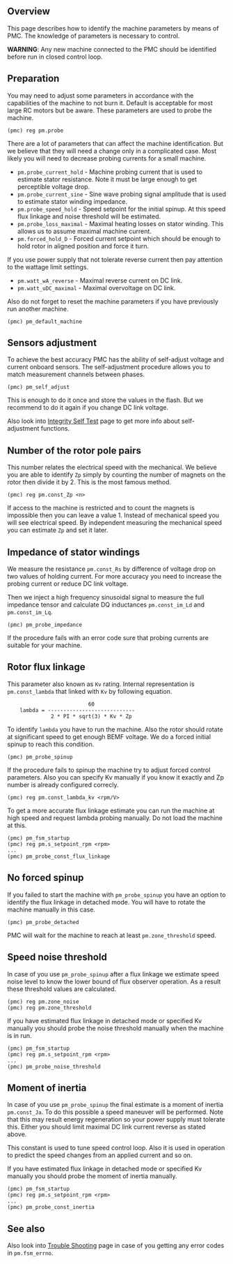 ## Overview

This page describes how to identify the machine parameters by means of PMC. The
knowledge of parameters is necessary to control.

**WARNING**: Any new machine connected to the PMC should be identified before
run in closed control loop.

## Preparation

You may need to adjust some parameters in accordance with the capabilities of
the machine to not burn it. Default is acceptable for most large RC motors but
be aware. These parameters are used to probe the machine.

	(pmc) reg pm.probe

There are a lot of parameters that can affect the machine identification. But
we believe that they will need a change only in a complicated case. Most likely
you will need to decrease probing currents for a small machine.

- `pm.probe_current_hold` - Machine probing current that is used to estimate
  stator resistance. Note it must be large enough to get perceptible voltage drop.
- `pm.probe_current_sine` - Sine wave probing signal amplitude that is used to
  estimate stator winding impedance.
- `pm.probe_speed_hold` - Speed setpoint for the initial spinup. At this speed
  flux linkage and noise threshold will be estimated.
- `pm.probe_loss_maximal` - Maximal heating losses on stator winding. This
  allows us to assume maximal machine current.
- `pm.forced_hold_D` - Forced current setpoint which should be enough to hold
  rotor in aligned position and force it turn.

If you use power supply that not tolerate reverse current then pay attention to
the wattage limit settings.

- `pm.watt_wA_reverse` - Maximal reverse current on DC link.
- `pm.watt_uDC_maximal` - Maximal overvoltage on DC link.

Also do not forget to reset the machine parameters if you have previously run
another machine.

    (pmc) pm_default_machine

## Sensors adjustment

To achieve the best accuracy PMC has the ability of self-adjust voltage and
current onboard sensors. The self-adjustment procedure allows you to match
measurement channels between phases.

	(pmc) pm_self_adjust

This is enough to do it once and store the values in the flash. But we recommend
to do it again if you change DC link voltage.

Also look into [Integrity Self Test](IntegritySelfTest.md) page to get more
info about self-adjustment functions.

## Number of the rotor pole pairs

This number relates the electrical speed with the mechanical. We believe you
are able to identify `Zp` simply by counting the number of magnets on the rotor
then divide it by 2. This is the most famous method.

	(pmc) reg pm.const_Zp <n>

If access to the machine is restricted and to count the magnets is impossible
then you can leave a value 1. Instead of mechanical speed you will see
electrical speed. By independent measuring the mechanical speed you can
estimate `Zp` and set it later.

## Impedance of stator windings

We measure the resistance `pm.const_Rs` by difference of voltage drop on two
values of holding current. For more accuracy you need to increase the probing
current or reduce DC link voltage.

Then we inject a high frequency sinusoidal signal to measure the full impedance
tensor and calculate DQ inductances `pm.const_im_Ld` and `pm.const_im_Lq`.

	(pmc) pm_probe_impedance

If the procedure fails with an error code sure that probing currents are
suitable for your machine.

## Rotor flux linkage

This parameter also known as `Kv` rating. Internal representation is
`pm.const_lambda` that linked with `Kv` by following equation.

```
	                      60
	lambda = ----------------------------
	          2 * PI * sqrt(3) * Kv * Zp
```

To identify `lambda` you have to run the machine. Also the rotor should rotate
at significant speed to get enough BEMF voltage. We do a forced initial spinup
to reach this condition.

	(pmc) pm_probe_spinup

If the procedure fails to spinup the machine try to adjust forced control
parameters. Also you can specify Kv manually if you know it exactly and Zp
number is already configured correcly.

	(pmc) reg pm.const_lambda_kv <rpm/V>

To get a more accurate flux linkage estimate you can run the machine at high
speed and request lambda probing manually. Do not load the machine at this.

	(pmc) pm_fsm_startup
	(pmc) reg pm.s_setpoint_rpm <rpm>
	...
	(pmc) pm_probe_const_flux_linkage

## No forced spinup

If you failed to start the machine with `pm_probe_spinup` you have an option to
identify the flux linkage in detached mode. You will have to rotate the machine
manually in this case.

	(pmc) pm_probe_detached

PMC will wait for the machine to reach at least `pm.zone_threshold` speed.

## Speed noise threshold

In case of you use `pm_probe_spinup` after a flux linkage we estimate speed
noise level to know the lower bound of flux observer operation. As a result
these threshold values are calculated.

	(pmc) reg pm.zone_noise
	(pmc) reg pm.zone_threshold

If you have estimated flux linkage in detached mode or specified Kv manually
you should probe the noise threshold manually when the machine is in run.

	(pmc) pm_fsm_startup
	(pmc) reg pm.s_setpoint_rpm <rpm>
	...
	(pmc) pm_probe_noise_threshold

## Moment of inertia

In case of you use `pm_probe_spinup` the final estimate is a moment of inertia
`pm.const_Ja`. To do this possible a speed maneuver will be performed. Note
that this may result energy regeneration so your power supply must tolerate
this. Either you should limit maximal DC link current reverse as stated above.

This constant is used to tune speed control loop. Also it is used in operation
to predict the speed changes from an applied current and so on.

If you have estimated flux linkage in detached mode or specified Kv manually
you should probe the moment of inertia manually.

	(pmc) pm_fsm_startup
	(pmc) reg pm.s_setpoint_rpm <rpm>
	...
	(pmc) pm_probe_const_inertia

## See also

Also look into [Trouble Shooting](TroubleShooting.md) page in case of you
getting any error codes in `pm.fsm_errno`.


